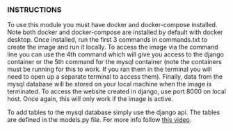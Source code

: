 ### INSTRUCTIONS
To use this module you must have docker and docker-compose installed. Note both docker and docker-compose are installed by default with docker desktop. Once installed, run the first 3 commands in commands.txt to create the image and run it locally. To access the image via the command line you can use the 4th command which will give you access to the django container or the 5th command for the mysql container (note the containers must be running for this to work. If you ran them in the terminal you will need to open up a separate terminal to access them). Finally, data from the mysql database will be stored on your local machine when the image is terminated.
To access the website created in django, use port 8000 on local host. Once again, this will only work if the image is active.

To add tables to the mysql database simply use the django api. The tables are defined in the models.py file. For more info follow [this video](https://www.youtube.com/watch?v=z5e_8FgKZig).